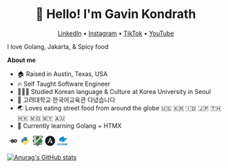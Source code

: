 <h1 align="center">👋 Hello! I'm Gavin Kondrath</h1>
<p align="center">
  <a href="https://www.linkedin.com/in/gavin-kondrath/">LinkedIn</a> •
  <a href="https://www.instagram.com/gavin_kondrath/">Instagram</a> •
  <a href="https://tiktok.com/@gavin_kondrath">TikTok</a> •
  <a href="https://www.youtube.com/@GavinKondrath">YouTube</a>
</p>

I love Golang, Jakarta, & Spicy food

<strong>About me</strong>
- 🏠 Raised in Austin, Texas, USA</br>
- 🔥 Self Taught Software Engineer</br>
- 👩🏻‍🎓 Studied Korean language & Culture at Korea University in Seoul</br>
- 🏫 고려대학교 한국어교육관 다녔습니다</br>
- 🌏 Loves eating street food from around the globe 🇺🇸 🇰🇷 🇮🇩 🇯🇵 🇹🇭 🇭🇰 🇲🇴 🇲🇾 🇦🇺</br>
- 🌱 Currently learning Golang + HTMX</br>

<code><img height="25" alt="golang" src="https://raw.githubusercontent.com/github/explore/80688e429a7d4ef2fca1e82350fe8e3517d3494d/topics/go/go.png"></code>
<code><img height="25" alt="python" src="https://raw.githubusercontent.com/github/explore/80688e429a7d4ef2fca1e82350fe8e3517d3494d/topics/python/python.png"></code>
<code><img height="25" alt="vim" src="https://raw.githubusercontent.com/github/explore/80688e429a7d4ef2fca1e82350fe8e3517d3494d/topics/vim/vim.png"></code>
<code><img height="25" alt="ansible" src="https://raw.githubusercontent.com/github/explore/80688e429a7d4ef2fca1e82350fe8e3517d3494d/topics/ansible/ansible.png"></code>
<code><img height="25" alt="docker" src="https://raw.githubusercontent.com/github/explore/80688e429a7d4ef2fca1e82350fe8e3517d3494d/topics/docker/docker.png"></code>

[![Anurag's GitHub stats](https://github-readme-stats.vercel.app/api?username=gavink97&show_icons=true&theme=transparent)](https://github.com/anuraghazra/github-readme-stats)
